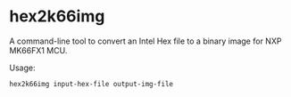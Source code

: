 # hex2k66img

A command-line tool to convert an Intel Hex file to a binary image for
NXP MK66FX1 MCU.

Usage:

`hex2k66img input-hex-file output-img-file`
